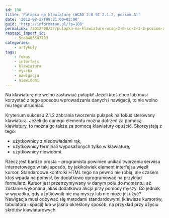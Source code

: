 ```yaml
---
id: 188
title: 'Pułapka na klawiaturę (WCAG 2.0 SC 2.1.2, poziom A)'
date: '2012-08-27T09:21:00+02:00'
guid: 'http://informaton.pl/?p=188'
permalink: /2012/08/27/pulapka-na-klawiature-wcag-2-0-sc-2-1-2-poziom-a/
restapi_import_id:
    - 5ca8405547793
categories:
    - artykuły
tags:
    - fokus
    - interfejs
    - klawiatura
    - myszka
    - nawigacja
    - niewidomi
---
```


Na klawiaturę nie wolno zastawiać pułapki! Jeżeli ktoś chce lub musi korzystać z tego sposobu wprowadzania danych i nawigacji, to nie wolno mu tego utrudniać.

Kryterium sukcesu 2.1.2 zabrania tworzenia pułapek na fokus sterowany klawiaturą. Jeżeli do danego elementu można dotrzeć za pomocą klawiatury, to można go także za pomocą klawiatury opuścić. Skorzystają z tego:

- użytkownicy z niedowładami rąk,
- użytkownicy terminali wyposażonych tylko w klawiaturę,
- użytkownicy niewidomi.

Rzecz jest bardzo prosta – programista powinien unikać tworzenia serwisu internetowego w taki sposób, by jakikolwiek element interfejsu więził kursor. Standardowe kontrolki HTML tego na pewno nie robią, ale czasem ktoś wpada na pomysł, by dodatkowo oprogramować na przykład formularz. Kursor jest przetrzymywany w danym polu do momentu, aż zostanie wykonana jakaś dodatkowa akcja przy pomocy myszy. Co jednak w wypadku, gdy użytkownik nie ma myszy lub nie może jej użyć? Nawigacja musi odbywać się metodami standardowymi (klawisze kursorów, tabulatora i spacji) lub w jasno określony sposób, na przykład przy użyciu skrótów klawiaturowych.
